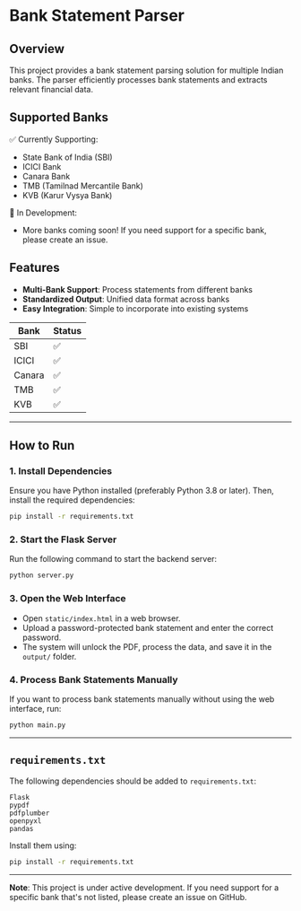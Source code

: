 # Bank Statement Parser

## Overview
This project provides a bank statement parsing solution for multiple Indian banks. The parser efficiently processes bank statements and extracts relevant financial data.

## Supported Banks
✅ Currently Supporting:
- State Bank of India (SBI)
- ICICI Bank
- Canara Bank
- TMB (Tamilnad Mercantile Bank)
- KVB (Karur Vysya Bank)

🚧 In Development:
- More banks coming soon! If you need support for a specific bank, please create an issue.

## Features
- **Multi-Bank Support**: Process statements from different banks
- **Standardized Output**: Unified data format across banks
- **Easy Integration**: Simple to incorporate into existing systems

| Bank  | Status |
|-------|--------|
| SBI   | ✅ |
| ICICI | ✅ |
| Canara | ✅ |
| TMB   | ✅ |
| KVB   | ✅ |

---

## How to Run

### 1. Install Dependencies
Ensure you have Python installed (preferably Python 3.8 or later). Then, install the required dependencies:

```bash
pip install -r requirements.txt
```

### 2. Start the Flask Server
Run the following command to start the backend server:

```bash
python server.py
```

### 3. Open the Web Interface
- Open `static/index.html` in a web browser.
- Upload a password-protected bank statement and enter the correct password.
- The system will unlock the PDF, process the data, and save it in the `output/` folder.

### 4. Process Bank Statements Manually
If you want to process bank statements manually without using the web interface, run:

```bash
python main.py
```

---

## `requirements.txt`
The following dependencies should be added to `requirements.txt`:

```
Flask
pypdf
pdfplumber
openpyxl
pandas
```

Install them using:
```bash
pip install -r requirements.txt
```

---

**Note**: This project is under active development. If you need support for a specific bank that's not listed, please create an issue on GitHub.

